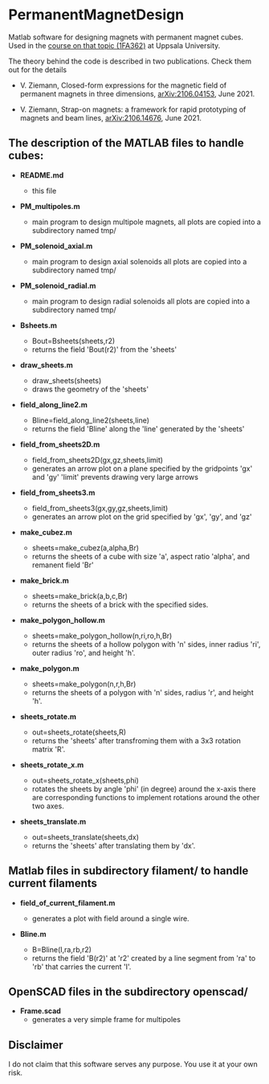 # PermanentMagnetDesign
Matlab software for designing magnets with permanent magnet cubes. Used in the [course
on that topic (1FA362)](https://ziemann.web.cern.ch/ziemann/teaching/pm21/)
at Uppsala University.

The theory behind the code is described in two publications. Check them out
for the details

  - V. Ziemann, Closed-form expressions for the magnetic field of permanent magnets in
    three dimensions, [arXiv:2106.04153](https://arxiv.org/abs/2106.04153), June 2021.

  - V. Ziemann, Strap-on magnets: a framework for rapid prototyping of magnets and
    beam lines, [arXiv:2106.14676](https://arxiv.org/abs/2106.14676), June 2021.


## The description of the MATLAB files to handle cubes:

- **README.md**
  - this file

- **PM_multipoles.m**
  - main program to design multipole magnets,
  all plots are copied into a subdirectory named tmp/ 

- **PM_solenoid_axial.m**
  - main program to design axial solenoids
  all plots are copied into a subdirectory named tmp/ 

- **PM_solenoid_radial.m**
  - main program to design radial solenoids
  all plots are copied into a subdirectory named tmp/ 

- **Bsheets.m**
  - Bout=Bsheets(sheets,r2)
  - returns the field 'Bout(r2)' from the 'sheets'

- **draw_sheets.m**
  - draw_sheets(sheets)
  - draws the geometry of the 'sheets'

- **field_along_line2.m**
  - Bline=field_along_line2(sheets,line)
  - returns the field 'Bline' along the 'line' generated by the 'sheets'

- **field_from_sheets2D.m**
  - field_from_sheets2D(gx,gz,sheets,limit)
  - generates an arrow plot on a plane specified by the gridpoints 'gx' and 'gy'
  'limit' prevents drawing very large arrows

- **field_from_sheets3.m**
  - field_from_sheets3(gx,gy,gz,sheets,limit)
  - generates an arrow plot on the grid specified by 'gx', 'gy', and 'gz'

- **make_cubez.m**
  - sheets=make_cubez(a,alpha,Br)
  - returns the sheets of a cube with size 'a', aspect ratio 'alpha', and
  remanent field 'Br'

- **make_brick.m**
  - sheets=make_brick(a,b,c,Br)
  - returns the sheets of a brick with the specified sides.

- **make_polygon_hollow.m**
  - sheets=make_polygon_hollow(n,ri,ro,h,Br)
  - returns the sheets of a hollow polygon with 'n' sides, inner radius 'ri',
  outer radius 'ro', and  height 'h'.
 
- **make_polygon.m** 
  - sheets=make_polygon(n,r,h,Br)
  - returns the sheets of a polygon with 'n' sides, radius 'r', and  height 'h'.

- **sheets_rotate.m** 
  - out=sheets_rotate(sheets,R)
  - returns the 'sheets' after transfroming them with a 3x3 rotation matrix 'R'.

- **sheets_rotate_x.m** 
  - out=sheets_rotate_x(sheets,phi)
  - rotates the sheets by angle 'phi' (in degree) around the x-axis
  there are corresponding functions to implement rotations around the other two axes.

- **sheets_translate.m**
  - out=sheets_translate(sheets,dx)
  - returns the 'sheets' after translating them by 'dx'.

## Matlab files in subdirectory filament/ to handle current filaments

- **field_of_current_filament.m**
  - generates a plot with field around a single wire.
  
- **Bline.m**
  - B=Bline(I,ra,rb,r2)
  - returns the field 'B(r2)' at 'r2' created by a line segment from 'ra' to 'rb' that carries the current 'I'.

## OpenSCAD files in the subdirectory openscad/

- **Frame.scad**
  - generates a very simple frame for multipoles

## Disclaimer

I do not claim that this software serves any purpose. You use it at your own risk. 
